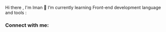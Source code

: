 Hi there , I'm Iman 👋 I’m currently learning Front-end development 
language and tools :




### Connect with me:
[linkedin]: https://linkedin.com/in/iamjonburgess
[twitter]: https://twitter.com/iamjonburgess
[instagram]: https://instagram.com/iamjonburgess

